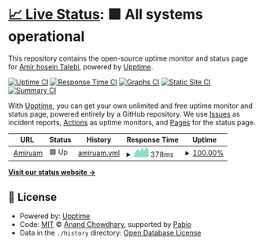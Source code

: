 # [📈 Live Status](https://phantomboy0.github.io/website-upptime): <!--live status--> **🟩 All systems operational**

This repository contains the open-source uptime monitor and status page for [Amir hosein Talebi](https://amiruam.ir), powered by [Upptime](https://github.com/upptime/upptime).

[![Uptime CI](https://github.com/phantomboy0/website-upptime/workflows/Uptime%20CI/badge.svg)](https://github.com/phantomboy0/website-upptime/actions?query=workflow%3A%22Uptime+CI%22)
[![Response Time CI](https://github.com/phantomboy0/website-upptime/workflows/Response%20Time%20CI/badge.svg)](https://github.com/phantomboy0/website-upptime/actions?query=workflow%3A%22Response+Time+CI%22)
[![Graphs CI](https://github.com/phantomboy0/website-upptime/workflows/Graphs%20CI/badge.svg)](https://github.com/phantomboy0/website-upptime/actions?query=workflow%3A%22Graphs+CI%22)
[![Static Site CI](https://github.com/phantomboy0/website-upptime/workflows/Static%20Site%20CI/badge.svg)](https://github.com/phantomboy0/website-upptime/actions?query=workflow%3A%22Static+Site+CI%22)
[![Summary CI](https://github.com/phantomboy0/website-upptime/workflows/Summary%20CI/badge.svg)](https://github.com/phantomboy0/website-upptime/actions?query=workflow%3A%22Summary+CI%22)

With [Upptime](https://upptime.js.org), you can get your own unlimited and free uptime monitor and status page, powered entirely by a GitHub repository. We use [Issues](https://github.com/phantomboy0/website-upptime/issues) as incident reports, [Actions](https://github.com/phantomboy0/website-upptime/actions) as uptime monitors, and [Pages](https://phantomboy0.github.io/website-upptime) for the status page.

<!--start: status pages-->
<!-- This summary is generated by Upptime (https://github.com/upptime/upptime) -->
<!-- Do not edit this manually, your changes will be overwritten -->
<!-- prettier-ignore -->
| URL | Status | History | Response Time | Uptime |
| --- | ------ | ------- | ------------- | ------ |
| <img alt="" src="https://icons.duckduckgo.com/ip3/amiruam.ir.ico" height="13"> [Amiruam](https://amiruam.ir) | 🟩 Up | [amiruam.yml](https://github.com/phantomboy0/website-upptime/commits/HEAD/history/amiruam.yml) | <details><summary><img alt="Response time graph" src="./graphs/amiruam/response-time-week.png" height="20"> 378ms</summary><br><a href="https://phantomboy0.github.io/website-upptime/history/amiruam"><img alt="Response time 366" src="https://img.shields.io/endpoint?url=https%3A%2F%2Fraw.githubusercontent.com%2Fphantomboy0%2Fwebsite-upptime%2FHEAD%2Fapi%2Famiruam%2Fresponse-time.json"></a><br><a href="https://phantomboy0.github.io/website-upptime/history/amiruam"><img alt="24-hour response time 367" src="https://img.shields.io/endpoint?url=https%3A%2F%2Fraw.githubusercontent.com%2Fphantomboy0%2Fwebsite-upptime%2FHEAD%2Fapi%2Famiruam%2Fresponse-time-day.json"></a><br><a href="https://phantomboy0.github.io/website-upptime/history/amiruam"><img alt="7-day response time 378" src="https://img.shields.io/endpoint?url=https%3A%2F%2Fraw.githubusercontent.com%2Fphantomboy0%2Fwebsite-upptime%2FHEAD%2Fapi%2Famiruam%2Fresponse-time-week.json"></a><br><a href="https://phantomboy0.github.io/website-upptime/history/amiruam"><img alt="30-day response time 381" src="https://img.shields.io/endpoint?url=https%3A%2F%2Fraw.githubusercontent.com%2Fphantomboy0%2Fwebsite-upptime%2FHEAD%2Fapi%2Famiruam%2Fresponse-time-month.json"></a><br><a href="https://phantomboy0.github.io/website-upptime/history/amiruam"><img alt="1-year response time 366" src="https://img.shields.io/endpoint?url=https%3A%2F%2Fraw.githubusercontent.com%2Fphantomboy0%2Fwebsite-upptime%2FHEAD%2Fapi%2Famiruam%2Fresponse-time-year.json"></a></details> | <details><summary><a href="https://phantomboy0.github.io/website-upptime/history/amiruam">100.00%</a></summary><a href="https://phantomboy0.github.io/website-upptime/history/amiruam"><img alt="All-time uptime 100.00%" src="https://img.shields.io/endpoint?url=https%3A%2F%2Fraw.githubusercontent.com%2Fphantomboy0%2Fwebsite-upptime%2FHEAD%2Fapi%2Famiruam%2Fuptime.json"></a><br><a href="https://phantomboy0.github.io/website-upptime/history/amiruam"><img alt="24-hour uptime 100.00%" src="https://img.shields.io/endpoint?url=https%3A%2F%2Fraw.githubusercontent.com%2Fphantomboy0%2Fwebsite-upptime%2FHEAD%2Fapi%2Famiruam%2Fuptime-day.json"></a><br><a href="https://phantomboy0.github.io/website-upptime/history/amiruam"><img alt="7-day uptime 100.00%" src="https://img.shields.io/endpoint?url=https%3A%2F%2Fraw.githubusercontent.com%2Fphantomboy0%2Fwebsite-upptime%2FHEAD%2Fapi%2Famiruam%2Fuptime-week.json"></a><br><a href="https://phantomboy0.github.io/website-upptime/history/amiruam"><img alt="30-day uptime 100.00%" src="https://img.shields.io/endpoint?url=https%3A%2F%2Fraw.githubusercontent.com%2Fphantomboy0%2Fwebsite-upptime%2FHEAD%2Fapi%2Famiruam%2Fuptime-month.json"></a><br><a href="https://phantomboy0.github.io/website-upptime/history/amiruam"><img alt="1-year uptime 100.00%" src="https://img.shields.io/endpoint?url=https%3A%2F%2Fraw.githubusercontent.com%2Fphantomboy0%2Fwebsite-upptime%2FHEAD%2Fapi%2Famiruam%2Fuptime-year.json"></a></details>

<!--end: status pages-->

[**Visit our status website →**](https://phantomboy0.github.io/website-upptime)

## 📄 License

- Powered by: [Upptime](https://github.com/upptime/upptime)
- Code: [MIT](./LICENSE) © [Anand Chowdhary](https://anandchowdhary.com), supported by [Pabio](https://pabio.com)
- Data in the `./history` directory: [Open Database License](https://opendatacommons.org/licenses/odbl/1-0/)
